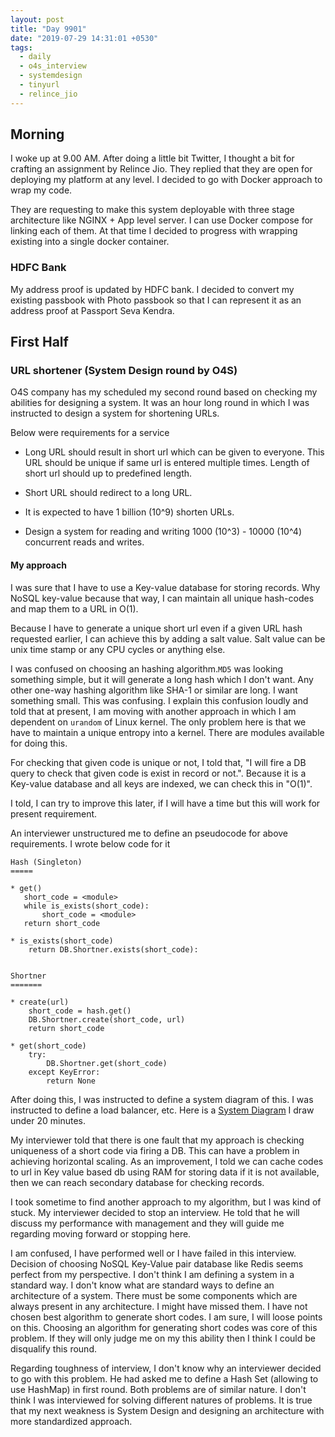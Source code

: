 ```yaml
---
layout: post
title: "Day 9901"
date: "2019-07-29 14:31:01 +0530"
tags:
  - daily
  - o4s_interview
  - systemdesign
  - tinyurl
  - relince_jio
---
```



## Morning

I woke up at 9.00 AM. After doing a little bit Twitter, I thought a bit for
crafting an assignment by Relince Jio. They replied that they are open for
deploying my platform at any level. I decided to go with Docker approach to wrap
my code.

They are requesting to make this system deployable with three stage architecture
like NGINX + App level server. I can use Docker compose for linking each of
them. At that time I decided to progress with wrapping existing into a single
docker container.


### HDFC Bank

My address proof is updated by HDFC bank. I decided to convert my existing
passbook with Photo passbook so that I can represent it as an address proof at
Passport Seva Kendra.


## First Half


### URL shortener (System Design round by O4S)

O4S company has my scheduled my second round based on checking my abilities for
designing a system. It was an hour long round in which I was instructed to
design a system for shortening URLs.

Below were requirements for a service

* Long URL should result in short url which can be given to everyone. This URL
should be unique if same url is entered multiple times. Length of short url
should up to predefined length.

* Short URL should redirect to a long URL.

* It is expected to have 1 billion (10^9) shorten URLs.

* Design a system for reading and writing 1000 (10^3) - 10000 (10^4) concurrent
reads and writes.


#### My approach

I was sure that I have to use a Key-value database for storing records. Why
NoSQL key-value because that way, I can maintain all unique hash-codes and map
them to a URL in O(1).

Because I have to generate a unique short url even if a given URL hash requested
earlier, I can achieve this by adding a salt value. Salt value can be unix time
stamp or any CPU cycles or anything else.

I was confused on choosing an hashing algorithm.`MD5` was looking something
simple, but it will generate a long hash which I don't want. Any other one-way
hashing algorithm like SHA-1 or similar are long. I want something small. This
was confusing. I explain this confusion loudly and told that at present, I am
moving with another approach in which I am dependent on `urandom` of Linux
kernel. The only problem here is that we have to maintain a unique entropy into
a kernel. There are modules available for doing this.

For checking that given code is unique or not, I told that, "I will fire a DB
query to check that given code is exist in record or not.". Because it is a
Key-value database and all keys are indexed, we can check this in "O(1)".

I told, I can try to improve this later, if I will have a time but this will
work for present requirement.

An interviewer unstructured me to define an pseudocode for above requirements. I
wrote below code for it

```
Hash (Singleton)
=====

* get()
   short_code = <module>
   while is_exists(short_code):
       short_code = <module>
   return short_code

* is_exists(short_code)
    return DB.Shortner.exists(short_code):


Shortner
=======

* create(url)
    short_code = hash.get()
    DB.Shortner.create(short_code, url)
    return short_code

* get(short_code)
    try:
        DB.Shortner.get(short_code)
    except KeyError:
        return None
```

After doing this, I was instructed to define a system diagram of this. I was
instructed to define a load balancer, etc. Here is a [System
Diagram][system_diagram] I draw under 20 minutes.

My interviewer told that there is one fault that my approach is checking
uniqueness of a short code via firing a DB. This can have a problem in achieving
horizontal scaling. As an improvement, I told we can cache codes to url in Key
value based db using RAM for storing data if it is not available, then we can
reach secondary database for checking records.

I took sometime to find another approach to my algorithm, but I was kind of
stuck. My interviewer decided to stop an interview. He told that he will discuss
my performance with management and they will guide me regarding moving forward
or stopping here.

I am confused, I have performed well or I have failed in this interview.
Decision of choosing NoSQL Key-Value pair database like Redis seems perfect from
my perspective. I don't think I am defining a system in a standard way. I don't
know what are standard ways to define an architecture of a system. There must be
some components which are always present in any architecture. I might have
missed them. I have not chosen best algorithm to generate short codes. I am
sure, I will loose points on this. Choosing an algorithm for generating short
codes was core of this problem. If they will only judge me on my this ability
then I think I could be disqualify this round.

Regarding toughness of interview, I don't know why an interviewer decided to go
with this problem. He had asked me to define a Hash Set (allowing to use
HashMap) in first round. Both problems are of similar nature. I don't think I
was interviewed for solving different natures of problems. It is true that my
next weakness is System Design and designing an architecture with more
standardized approach.

[system_diagram]: https://docs.google.com/drawings/d/1e8sYuVWbV-zVB0AggwICumcZgZt1f4qrZSoh_EWpsWA/edit?usp=sharing
